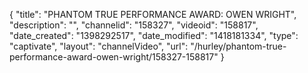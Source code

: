 {
    "title": "PHANTOM TRUE PERFORMANCE AWARD: OWEN WRIGHT",
    "description": "",
    "channelid": "158327",
    "videoid": "158817",
    "date_created": "1398292517",
    "date_modified": "1418181334",
    "type": "captivate",
    "layout": "channelVideo",
    "url": "\/hurley\/phantom-true-performance-award-owen-wright\/158327-158817"
}
